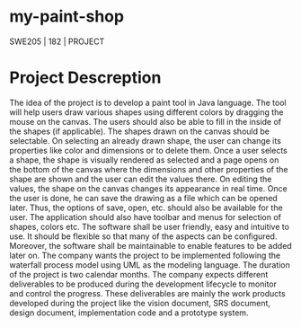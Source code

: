 # my-paint-shop
SWE205 | 182 | PROJECT

# Project Descreption
The idea of the project is to develop a paint tool in Java language. The tool will help users draw various shapes using different colors by dragging the mouse on the canvas. The users should also be able to fill in the inside of the shapes (if applicable). The shapes drawn on the canvas should be selectable. On selecting an already drawn shape, the user can change its properties like color and dimensions or to delete them. Once a user selects a shape, the shape is visually rendered as selected and a page opens on the bottom of the canvas where the dimensions and other properties of the shape are shown and the user can edit the values there. On editing the values, the shape on the canvas changes its appearance in real time. Once the user is done, he can save the drawing as a file which can be opened later. Thus, the options of save, open, etc. should also be available for the user. The application should also have toolbar and menus for selection of shapes, colors etc. The software shall be user friendly, easy and intuitive to use. It should be flexible so that many of the aspects can be configured. Moreover, the software shall be maintainable to enable features to be added later on. The company wants the project to be implemented following the waterfall process model using UML as the modeling language. The duration of the project is two calendar months. The company expects different deliverables to be produced during the development lifecycle to monitor and control the progress. These deliverables are mainly the work products developed during the project like the vision document, SRS document, design document, implementation code and a prototype system.
